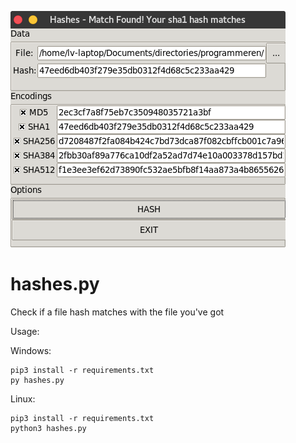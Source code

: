 ![alt text](./hashes.png)

# hashes.py
Check if a file hash matches with the file you've got

Usage:

Windows:
```Shell
pip3 install -r requirements.txt
py hashes.py
```

Linux:
```Shell
pip3 install -r requirements.txt
python3 hashes.py
```

